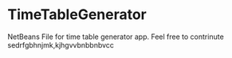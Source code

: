 # TimeTableGenerator
NetBeans File for time table generator app.
Feel free to contrinute
sedrfgbhnjmk,kjhgvvbnbbnbvcc
